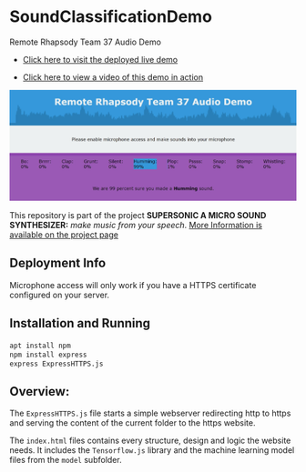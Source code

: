 # SoundClassificationDemo
 Remote Rhapsody Team 37 Audio Demo


 - [Click here to visit the deployed live demo](https://rr.melde.net/)

 - [Click here to view a video of this demo in action](https://rr.melde.net/)

![Screenshot of the live demo](.git-documentation/screenshot.jpg)

This repository is part of the project
**SUPERSONIC A MICRO SOUND SYNTHESIZER:** _make music from your speech_.
[More Information is available on  the project page](https://remote-rhapsody-platform.hubraum.com/#/projects/5fbfa744ac10a7001b65dc1a)


## Deployment Info
Microphone access will only work if you have a HTTPS certificate configured on your server.

## Installation and Running
```
apt install npm
npm install express
express ExpressHTTPS.js
```

## Overview:
The `ExpressHTTPS.js` file starts a simple webserver redirecting http to https and serving the content of the current folder to the https website.

The `index.html` files contains every structure, design and logic the website needs. It includes the `Tensorflow.js` library and the machine learning model files from the `model` subfolder.